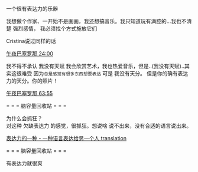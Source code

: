 
一个很有表达力的乐器


我想做个作家、一开始不是画画，我还想搞音乐。我只知道玩有满腔的...我也不清楚 强烈感情，
我必须找个方式施放它们

Cristina说过同样的话

[午夜巴塞罗那 24:00](http://www.bilibili.com/video/av2065903)



我不得不承认 我没有天赋 我会欣赏艺术，我也热爱音乐，但是..(我没有天赋)..其实这很难受 因为`总是感觉有很多东西想要表达` 可是 我没有天分。
但是你的确有表达力的天分。你的照片！

[午夜巴塞罗那 63:55](http://www.bilibili.com/video/av2065903/)


= = = 脑容量回收站 = = =

为什么会抓狂？<br>
对这种 欠缺表达力 的感觉，很抓狂。想说啥 说不出来，没有合适的语言说出来。


[表达力的一种 - 一种语言表达给另一个人 translation](https://github.com/7900ms/000nottheater_deserted_forfindingmore/blob/master/tech-translation/README.md)

= = = 脑容量回收站 = = =

有表达力就很爽

